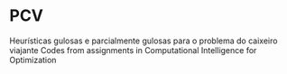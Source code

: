 # PCV
Heurísticas gulosas e parcialmente gulosas para o problema do caixeiro viajante 
Codes from assignments in Computational Intelligence for Optimization
